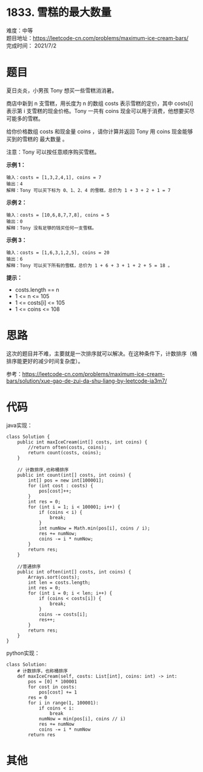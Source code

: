 # 1833. 雪糕的最大数量
难度：中等   
题目地址：https://leetcode-cn.com/problems/maximum-ice-cream-bars/   
完成时间：  2021/7/2   
# 题目
夏日炎炎，小男孩 Tony 想买一些雪糕消消暑。

商店中新到 n 支雪糕，用长度为 n 的数组 costs 表示雪糕的定价，其中 costs[i] 表示第 i 支雪糕的现金价格。Tony 一共有 coins 现金可以用于消费，他想要买尽可能多的雪糕。

给你价格数组 costs 和现金量 coins ，请你计算并返回 Tony 用 coins 现金能够买到的雪糕的 最大数量 。

注意：Tony 可以按任意顺序购买雪糕。


**示例 1：**
```
输入：costs = [1,3,2,4,1], coins = 7
输出：4
解释：Tony 可以买下标为 0、1、2、4 的雪糕，总价为 1 + 3 + 2 + 1 = 7
```
**示例 2：**
```
输入：costs = [10,6,8,7,7,8], coins = 5
输出：0
解释：Tony 没有足够的钱买任何一支雪糕。
```
**示例 3：**
```
输入：costs = [1,6,3,1,2,5], coins = 20
输出：6
解释：Tony 可以买下所有的雪糕，总价为 1 + 6 + 3 + 1 + 2 + 5 = 18 。
```

**提示：**

+ costs.length == n
+ 1 <= n <= 105
+ 1 <= costs[i] <= 105
+ 1 <= coins <= 108

# 思路
这次的题目并不难，主要就是一次排序就可以解决。在这种条件下，计数排序（桶排序能更好的减少时间复杂度）。

参考：https://leetcode-cn.com/problems/maximum-ice-cream-bars/solution/xue-gao-de-zui-da-shu-liang-by-leetcode-ia3m7/

# 代码
java实现：   
```
class Solution {
    public int maxIceCream(int[] costs, int coins) {
        //return often(costs, coins);
        return count(costs, coins);
    }

    // 计数排序,也称桶排序
    public int count(int[] costs, int coins) {
        int[] pos = new int[100001];
        for (int cost : costs) {
            pos[cost]++;
        }
        int res = 0;
        for (int i = 1; i < 100001; i++) {
            if (coins < i) {
                break;
            }
            int numNow = Math.min(pos[i], coins / i);
            res += numNow;
            coins -= i * numNow;
        }
        return res;
    }

    //普通排序
    public int often(int[] costs, int coins) {
        Arrays.sort(costs);
        int len = costs.length;
        int res = 0;
        for (int i = 0; i < len; i++) {
            if (coins < costs[i]) {
                break;
            }
            coins -= costs[i];
            res++;
        }
        return res;
    }
}
```
python实现：   
```
class Solution:
    # 计数排序，也称桶排序
    def maxIceCream(self, costs: List[int], coins: int) -> int:
        pos = [0] * 100001
        for cost in costs:
            pos[cost] += 1
        res = 0
        for i in range(1, 100001):
            if coins < i:
                break
            numNow = min(pos[i], coins // i)
            res += numNow
            coins -= i * numNow
        return res
```
# 其他